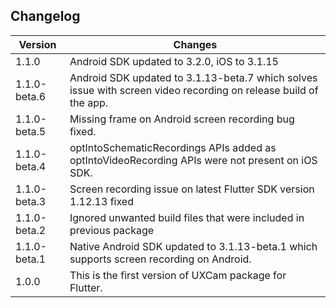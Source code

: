 ## Changelog
Version         | Changes
----------      | ----------
1.1.0           | Android SDK updated to 3.2.0, iOS to 3.1.15
1.1.0-beta.6	| Android SDK updated to 3.1.13-beta.7 which solves issue with screen video recording on release build of the app.
1.1.0-beta.5	| Missing frame on Android screen recording bug fixed.
1.1.0-beta.4	| optIntoSchematicRecordings APIs added as optIntoVideoRecording APIs were not present on iOS SDK.
1.1.0-beta.3	| Screen recording issue on latest Flutter SDK version 1.12.13 fixed
1.1.0-beta.2	| Ignored unwanted build files that were included in previous package
1.1.0-beta.1	| Native Android SDK updated to 3.1.13-beta.1 which supports screen recording on Android.
1.0.0	        | This is the first version of UXCam package for Flutter.
